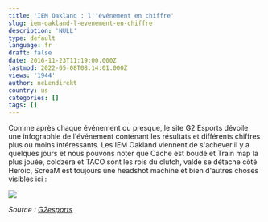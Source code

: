```yaml
---
title: 'IEM Oakland : l''événement en chiffre'
slug: iem-oakland-l-evenement-en-chiffre
description: 'NULL'
type: default
language: fr
draft: false
date: 2016-11-23T11:19:00.000Z
lastmod: 2022-05-08T08:14:01.000Z
views: '1944'
author: neLendirekt
country: us
categories: []
tags: []
---
```

Comme après chaque événement ou presque, le site G2 Esports dévoile une infographie de l'événement contenant les résultats et différents chiffres plus ou moins intéressants. Les IEM Oakland viennent de s'achever il y a quelques jours et nous pouvons noter que Cache est boudé et Train map la plus jouée, coldzera et TACO sont les rois du clutch, valde se détache côté Heroic, ScreaM est toujours une headshot machine et bien d'autres choses visibles ici :

![](http://www.g2esports.com/wp-content/uploads/2016/11/iem_oakland_csgo.jpg)

_Source : [G2esports](http://www.g2esports.com/wp-content/uploads/2016/11/iem%5Foakland%5Fcsgo.jpg)_
